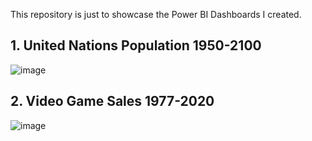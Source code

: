 This repository is just to showcase the Power BI Dashboards I created.

## 1. United Nations Population 1950-2100
![image](https://github.com/CarlosCapili/United-Nations-World-Population-Prospects/assets/59804756/c6fdab56-fd92-46f1-b681-f78b33e6c7dd)

## 2. Video Game Sales 1977-2020
![image](https://github.com/CarlosCapili/Power-BI-Dashboards/assets/59804756/b9c0b5e7-8bf5-4d46-b765-64906a129fd2)
